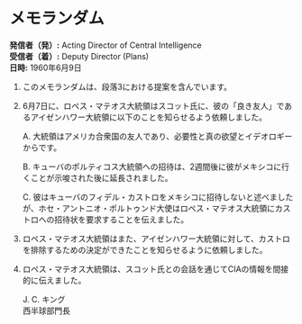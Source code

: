 # メモランダム

**発信者（発）:** Acting Director of Central Intelligence  
**受信者（着）:** Deputy Director (Plans)  
**日時:** 1960年6月9日  

1. このメモランダムは、段落3における提案を含んでいます。  
   
2. 6月7日に、ロペス・マテオス大統領はスコット氏に、彼の「良き友人」であるアイゼンハワー大統領に以下のことを知らせるよう依頼しました。  
   
   A. 大統領はアメリカ合衆国の友人であり、必要性と真の欲望とイデオロギーからです。  
   
   B. キューバのポルティコス大統領への招待は、2週間後に彼がメキシコに行くことが示唆された後に延長されました。  
   
   C. 彼はキューバのフィデル・カストロをメキシコに招待しないと述べましたが、ホセ・アントニオ・ポルトゥンド大使はロペス・マテオス大統領にカストロへの招待状を要求することを伝えました。  
   
3. ロペス・マテオス大統領はまた、アイゼンハワー大統領に対して、カストロを排除するための決定ができたことを知らせるように依頼しました。  
   
4. ロペス・マテオス大統領は、スコット氏との会話を通じてCIAの情報を間接的に伝えました。  
   
   J. C. キング  
   西半球部門長